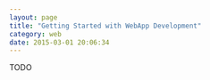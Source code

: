 ```yaml
---
layout: page
title: "Getting Started with WebApp Development"
category: web
date: 2015-03-01 20:06:34
---
```



TODO
